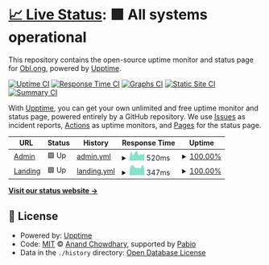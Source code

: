 # [📈 Live Status](https://status.obl.ong): <!--live status--> **🟩 All systems operational**

This repository contains the open-source uptime monitor and status page for [Obl.ong](https://obl.ong), powered by [Upptime](https://github.com/upptime/upptime).

[![Uptime CI](https://github.com/obl-ong/status/workflows/Uptime%20CI/badge.svg)](https://github.com/obl-ong/status/actions?query=workflow%3A%22Uptime+CI%22)
[![Response Time CI](https://github.com/obl-ong/status/workflows/Response%20Time%20CI/badge.svg)](https://github.com/obl-ong/status/actions?query=workflow%3A%22Response+Time+CI%22)
[![Graphs CI](https://github.com/obl-ong/status/workflows/Graphs%20CI/badge.svg)](https://github.com/obl-ong/status/actions?query=workflow%3A%22Graphs+CI%22)
[![Static Site CI](https://github.com/obl-ong/status/workflows/Static%20Site%20CI/badge.svg)](https://github.com/obl-ong/status/actions?query=workflow%3A%22Static+Site+CI%22)
[![Summary CI](https://github.com/obl-ong/status/workflows/Summary%20CI/badge.svg)](https://github.com/obl-ong/status/actions?query=workflow%3A%22Summary+CI%22)

With [Upptime](https://upptime.js.org), you can get your own unlimited and free uptime monitor and status page, powered entirely by a GitHub repository. We use [Issues](https://github.com/obl-ong/status/issues) as incident reports, [Actions](https://github.com/obl-ong/status/actions) as uptime monitors, and [Pages](https://status.obl.ong) for the status page.

<!--start: status pages-->
<!-- This summary is generated by Upptime (https://github.com/upptime/upptime) -->
<!-- Do not edit this manually, your changes will be overwritten -->
<!-- prettier-ignore -->
| URL | Status | History | Response Time | Uptime |
| --- | ------ | ------- | ------------- | ------ |
| <img alt="" src="https://icons.duckduckgo.com/ip3/admin.obl.ong.ico" height="13"> [Admin](https://admin.obl.ong) | 🟩 Up | [admin.yml](https://github.com/obl-ong/status/commits/HEAD/history/admin.yml) | <details><summary><img alt="Response time graph" src="./graphs/admin/response-time-week.png" height="20"> 520ms</summary><br><a href="https://status.obl.ong/history/admin"><img alt="Response time 526" src="https://img.shields.io/endpoint?url=https%3A%2F%2Fraw.githubusercontent.com%2Fobl-ong%2Fstatus%2FHEAD%2Fapi%2Fadmin%2Fresponse-time.json"></a><br><a href="https://status.obl.ong/history/admin"><img alt="24-hour response time 330" src="https://img.shields.io/endpoint?url=https%3A%2F%2Fraw.githubusercontent.com%2Fobl-ong%2Fstatus%2FHEAD%2Fapi%2Fadmin%2Fresponse-time-day.json"></a><br><a href="https://status.obl.ong/history/admin"><img alt="7-day response time 520" src="https://img.shields.io/endpoint?url=https%3A%2F%2Fraw.githubusercontent.com%2Fobl-ong%2Fstatus%2FHEAD%2Fapi%2Fadmin%2Fresponse-time-week.json"></a><br><a href="https://status.obl.ong/history/admin"><img alt="30-day response time 526" src="https://img.shields.io/endpoint?url=https%3A%2F%2Fraw.githubusercontent.com%2Fobl-ong%2Fstatus%2FHEAD%2Fapi%2Fadmin%2Fresponse-time-month.json"></a><br><a href="https://status.obl.ong/history/admin"><img alt="1-year response time 526" src="https://img.shields.io/endpoint?url=https%3A%2F%2Fraw.githubusercontent.com%2Fobl-ong%2Fstatus%2FHEAD%2Fapi%2Fadmin%2Fresponse-time-year.json"></a></details> | <details><summary><a href="https://status.obl.ong/history/admin">100.00%</a></summary><a href="https://status.obl.ong/history/admin"><img alt="All-time uptime 100.00%" src="https://img.shields.io/endpoint?url=https%3A%2F%2Fraw.githubusercontent.com%2Fobl-ong%2Fstatus%2FHEAD%2Fapi%2Fadmin%2Fuptime.json"></a><br><a href="https://status.obl.ong/history/admin"><img alt="24-hour uptime 100.00%" src="https://img.shields.io/endpoint?url=https%3A%2F%2Fraw.githubusercontent.com%2Fobl-ong%2Fstatus%2FHEAD%2Fapi%2Fadmin%2Fuptime-day.json"></a><br><a href="https://status.obl.ong/history/admin"><img alt="7-day uptime 100.00%" src="https://img.shields.io/endpoint?url=https%3A%2F%2Fraw.githubusercontent.com%2Fobl-ong%2Fstatus%2FHEAD%2Fapi%2Fadmin%2Fuptime-week.json"></a><br><a href="https://status.obl.ong/history/admin"><img alt="30-day uptime 100.00%" src="https://img.shields.io/endpoint?url=https%3A%2F%2Fraw.githubusercontent.com%2Fobl-ong%2Fstatus%2FHEAD%2Fapi%2Fadmin%2Fuptime-month.json"></a><br><a href="https://status.obl.ong/history/admin"><img alt="1-year uptime 100.00%" src="https://img.shields.io/endpoint?url=https%3A%2F%2Fraw.githubusercontent.com%2Fobl-ong%2Fstatus%2FHEAD%2Fapi%2Fadmin%2Fuptime-year.json"></a></details>
| <img alt="" src="https://icons.duckduckgo.com/ip3/obl.ong.ico" height="13"> [Landing](https://obl.ong) | 🟩 Up | [landing.yml](https://github.com/obl-ong/status/commits/HEAD/history/landing.yml) | <details><summary><img alt="Response time graph" src="./graphs/landing/response-time-week.png" height="20"> 347ms</summary><br><a href="https://status.obl.ong/history/landing"><img alt="Response time 376" src="https://img.shields.io/endpoint?url=https%3A%2F%2Fraw.githubusercontent.com%2Fobl-ong%2Fstatus%2FHEAD%2Fapi%2Flanding%2Fresponse-time.json"></a><br><a href="https://status.obl.ong/history/landing"><img alt="24-hour response time 217" src="https://img.shields.io/endpoint?url=https%3A%2F%2Fraw.githubusercontent.com%2Fobl-ong%2Fstatus%2FHEAD%2Fapi%2Flanding%2Fresponse-time-day.json"></a><br><a href="https://status.obl.ong/history/landing"><img alt="7-day response time 347" src="https://img.shields.io/endpoint?url=https%3A%2F%2Fraw.githubusercontent.com%2Fobl-ong%2Fstatus%2FHEAD%2Fapi%2Flanding%2Fresponse-time-week.json"></a><br><a href="https://status.obl.ong/history/landing"><img alt="30-day response time 376" src="https://img.shields.io/endpoint?url=https%3A%2F%2Fraw.githubusercontent.com%2Fobl-ong%2Fstatus%2FHEAD%2Fapi%2Flanding%2Fresponse-time-month.json"></a><br><a href="https://status.obl.ong/history/landing"><img alt="1-year response time 376" src="https://img.shields.io/endpoint?url=https%3A%2F%2Fraw.githubusercontent.com%2Fobl-ong%2Fstatus%2FHEAD%2Fapi%2Flanding%2Fresponse-time-year.json"></a></details> | <details><summary><a href="https://status.obl.ong/history/landing">100.00%</a></summary><a href="https://status.obl.ong/history/landing"><img alt="All-time uptime 100.00%" src="https://img.shields.io/endpoint?url=https%3A%2F%2Fraw.githubusercontent.com%2Fobl-ong%2Fstatus%2FHEAD%2Fapi%2Flanding%2Fuptime.json"></a><br><a href="https://status.obl.ong/history/landing"><img alt="24-hour uptime 100.00%" src="https://img.shields.io/endpoint?url=https%3A%2F%2Fraw.githubusercontent.com%2Fobl-ong%2Fstatus%2FHEAD%2Fapi%2Flanding%2Fuptime-day.json"></a><br><a href="https://status.obl.ong/history/landing"><img alt="7-day uptime 100.00%" src="https://img.shields.io/endpoint?url=https%3A%2F%2Fraw.githubusercontent.com%2Fobl-ong%2Fstatus%2FHEAD%2Fapi%2Flanding%2Fuptime-week.json"></a><br><a href="https://status.obl.ong/history/landing"><img alt="30-day uptime 100.00%" src="https://img.shields.io/endpoint?url=https%3A%2F%2Fraw.githubusercontent.com%2Fobl-ong%2Fstatus%2FHEAD%2Fapi%2Flanding%2Fuptime-month.json"></a><br><a href="https://status.obl.ong/history/landing"><img alt="1-year uptime 100.00%" src="https://img.shields.io/endpoint?url=https%3A%2F%2Fraw.githubusercontent.com%2Fobl-ong%2Fstatus%2FHEAD%2Fapi%2Flanding%2Fuptime-year.json"></a></details>

<!--end: status pages-->

[**Visit our status website →**](https://status.obl.ong)

## 📄 License

- Powered by: [Upptime](https://github.com/upptime/upptime)
- Code: [MIT](./LICENSE) © [Anand Chowdhary](https://anandchowdhary.com), supported by [Pabio](https://pabio.com)
- Data in the `./history` directory: [Open Database License](https://opendatacommons.org/licenses/odbl/1-0/)
